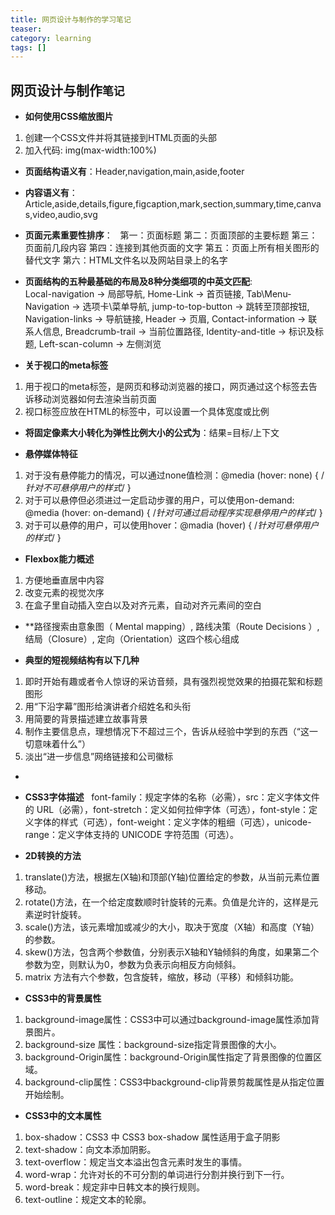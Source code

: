 ```yaml
---
title: 网页设计与制作的学习笔记
teaser: 
category: learning
tags: [] 
---
```

网页设计与制作`笔记`
------------------
* **如何使用CSS缩放图片**
1. 创建一个CSS文件并将其链接到HTML页面的头部
2. 加入代码: img(max-width:100%)


* **页面结构语义有**：Header,navigation,main,aside,footer
* **内容语义有**：Article,aside,details,figure,figcaption,mark,section,summary,time,canvas,video,audio,svg

* **页面元素重要性排序**：
   第一：页面标题
   第二：页面顶部的主要标题
   第三：页面前几段内容
   第四：连接到其他页面的文字
   第五：页面上所有相关图形的替代文字
   第六：HTML文件名以及网站目录上的名字
  
* **页面结构的五种最基础的布局及8种分类细项的中英文匹配**:  
  Local-navigation → 局部导航,  Home-Link → 首页链接, Tab\Menu-Navigation → 选项卡\菜单导航, jump-to-top-button → 跳转至顶部按钮, Navigation-links → 导航链接, Header → 页眉, Contact-information → 联系人信息, Breadcrumb-trail → 当前位置路径, Identity-and-title → 标识及标题, Left-scan-column → 左侧浏览

* **关于视口的meta标签**
 1. 用于视口的meta标签，是网页和移动浏览器的接口，网页通过这个标签去告诉移动浏览器如何去渲染当前页面
 2. 视口<meta>标签应放在HTML的<head>标签中，可以设置一个具体宽度或比例
  
 
 * **将固定像素大小转化为弹性比例大小的公式为**：结果=目标/上下文
 
 * **悬停媒体特征**
 1. 对于没有悬停能力的情况，可以通过none值检测：@media (hover: none) { /*针对不可悬停用户的样式*/ }
 2. 对于可以悬停但必须进过一定启动步骤的用户，可以使用on-demand: @media (hover: on-demand) { /*针对可通过启动程序实现悬停用户的样式*/ }
 3. 对于可以悬停的用户，可以使用hover：@madia (hover) { /*针对可悬停用户的样式*/ }
 
 * **Flexbox能力概述**
 1. 方便地垂直居中内容
 2. 改变元素的视觉次序
 3. 在盒子里自动插入空白以及对齐元素，自动对齐元素间的空白
 
 * **路径搜索由意象图（ Mental mapping）, 路线决策（Route Decisions ）, 结局（Closure）,  定向（Orientation）这四个核心组成
 
 * **典型的短视频结构有以下几种**
 1. 即时开始有趣或者令人惊讶的采访音频，具有强烈视觉效果的拍摄花絮和标题图形
 2. 用“下沿字幕”图形给演讲者介绍姓名和头衔
 3. 用简要的背景描述建立故事背景
 4. 制作主要信息点，理想情况下不超过三个，告诉从经验中学到的东西（“这一切意味着什么”）
 5. 淡出“进一步信息”网络链接和公司徽标
 -
 * **CSS3字体描述**
   font-family：规定字体的名称（必需），src：定义字体文件的 URL（必需），font-stretch：定义如何拉伸字体（可选），font-style：定义字体的样式（可选），font-weight：定义字体的粗细（可选），unicode-range：定义字体支持的 UNICODE 字符范围（可选）。
   
 * **2D转换的方法**
 1. translate()方法，根据左(X轴)和顶部(Y轴)位置给定的参数，从当前元素位置移动。
 2. rotate()方法，在一个给定度数顺时针旋转的元素。负值是允许的，这样是元素逆时针旋转。
 3. scale()方法，该元素增加或减少的大小，取决于宽度（X轴）和高度（Y轴）的参数。
 4. skew()方法，包含两个参数值，分别表示X轴和Y轴倾斜的角度，如果第二个参数为空，则默认为0，参数为负表示向相反方向倾斜。
 5. matrix 方法有六个参数，包含旋转，缩放，移动（平移）和倾斜功能。
 
 * **CSS3中的背景属性**
 1. background-image属性：CSS3中可以通过background-image属性添加背景图片。
 2. background-size 属性：background-size指定背景图像的大小。
 3. background-Origin属性：background-Origin属性指定了背景图像的位置区域。
 4. background-clip属性：CSS3中background-clip背景剪裁属性是从指定位置开始绘制。
 
 * **CSS3中的文本属性**
 1. box-shadow：CSS3 中 CSS3 box-shadow 属性适用于盒子阴影
 2. text-shadow：向文本添加阴影。
 3. text-overflow：规定当文本溢出包含元素时发生的事情。
 4. word-wrap：允许对长的不可分割的单词进行分割并换行到下一行。
 5. word-break：规定非中日韩文本的换行规则。
 6. text-outline：规定文本的轮廓。
